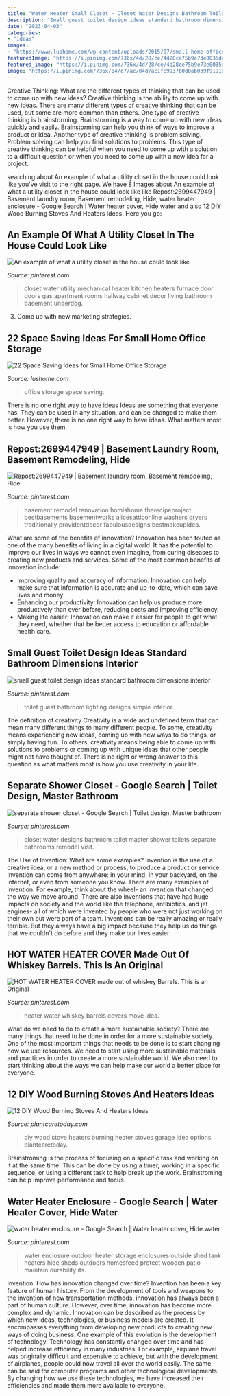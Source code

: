 ```yaml
---
title: "Water Heater Small Closet ~ Closet Water Designs Bathroom Toilet Master Shower Toilets Separate Bathrooms Remodel Visit"
description: "Small guest toilet design ideas standard bathroom dimensions interior"
date: "2023-04-03"
categories:
- "ideas"
images:
- "https://www.lushome.com/wp-content/uploads/2015/07/small-home-office-storage-ideas-21.jpg"
featuredImage: "https://i.pinimg.com/736x/4d/28/ce/4d28ce75b9e73e0035da6a1d639d711c--family-bathroom-master-bathrooms.jpg"
featured_image: "https://i.pinimg.com/736x/4d/28/ce/4d28ce75b9e73e0035da6a1d639d711c--family-bathroom-master-bathrooms.jpg"
image: "https://i.pinimg.com/736x/04/d7/ac/04d7ac1f89937b0d0ab0b9f9191d6830.jpg"
---
```



Creative Thinking: What are the different types of thinking that can be used to come up with new ideas?
Creative thinking is the ability to come up with new ideas. There are many different types of creative thinking that can be used, but some are more common than others. One type of creative thinking is brainstorming. Brainstorming is a way to come up with new ideas quickly and easily. Brainstorming can help you think of ways to improve a product or idea. Another type of creative thinking is problem solving. Problem solving can help you find solutions to problems. This type of creative thinking can be helpful when you need to come up with a solution to a difficult question or when you need to come up with a new idea for a project.

	

		
searching about An example of what a utility closet in the house could look like you've visit to the right page. We have 8 Images about An example of what a utility closet in the house could look like like Repost:2699447949 | Basement laundry room, Basement remodeling, Hide, water heater enclosure - Google Search | Water heater cover, Hide water and also 12 DIY Wood Burning Stoves And Heaters Ideas. Here you go:
		
    
## An Example Of What A Utility Closet In The House Could Look Like

<img loading=lazy src="https://i.pinimg.com/736x/45/fd/3c/45fd3c6a96344a42b5ac6a0db6d581d5--utility-closet-water-heaters.jpg" onerror="this.onerror=null;this.src='https://tse4.mm.bing.net/th?id=OIP.hD7t0A2Sqfgn6fZSATAtEAAAAA&amp;pid=15.1';" alt="An example of what a utility closet in the house could look like">

_Source: pinterest.com_

>closet water utility mechanical heater kitchen heaters furnace door doors gas apartment rooms hallway cabinet decor living bathroom basement underdog. 

	

3. Come up with new marketing strategies.

    
## 22 Space Saving Ideas For Small Home Office Storage

<img loading=lazy src="https://www.lushome.com/wp-content/uploads/2015/07/small-home-office-storage-ideas-21.jpg" onerror="this.onerror=null;this.src='https://tse2.mm.bing.net/th?id=OIP.RNx2bbd6LDZvsgSInYrskAHaJ3&amp;pid=15.1';" alt="22 Space Saving Ideas for Small Home Office Storage">

_Source: lushome.com_

>office storage space saving. 

	

There is no one right way to have ideas
Ideas are something that everyone has. They can be used in any situation, and can be changed to make them better. However, there is no one right way to have ideas. What matters most is how you use them.

    
## Repost:2699447949 | Basement Laundry Room, Basement Remodeling, Hide

<img loading=lazy src="https://i.pinimg.com/736x/04/d7/ac/04d7ac1f89937b0d0ab0b9f9191d6830.jpg" onerror="this.onerror=null;this.src='https://tse2.mm.bing.net/th?id=OIP.-qDmSCJTRgHunqLjsMR-aQHaJ3&amp;pid=15.1';" alt="Repost:2699447949 | Basement laundry room, Basement remodeling, Hide">

_Source: pinterest.com_

>basement remodel renovation homishome therecipeproject bestbasements basementworks alicesatticonline washers dryers traditionally providentdecor fabulousdesigns bestmakeupidea. 

	

What are some of the benefits of innovation?
Innovation has been touted as one of the many benefits of living in a digital world. It has the potential to improve our lives in ways we cannot even imagine, from curing diseases to creating new products and services. Some of the most common benefits of innovation include: 
- Improving quality and accuracy of information: Innovation can help make sure that information is accurate and up-to-date, which can save lives and money. 
- Enhancing our productivity: Innovation can help us produce more productively than ever before, reducing costs and improving efficiency. 
- Making life easier: Innovation can make it easier for people to get what they need, whether that be better access to education or affordable health care.

    
## Small Guest Toilet Design Ideas Standard Bathroom Dimensions Interior

<img loading=lazy src="https://i.pinimg.com/736x/b9/cd/9e/b9cd9ee930850a514982bc3d3ccd1b8c.jpg" onerror="this.onerror=null;this.src='https://tse2.mm.bing.net/th?id=OIP.i9q-7TZXGoCeUPUWB6nrAAHaLH&amp;pid=15.1';" alt="small guest toilet design ideas standard bathroom dimensions interior">

_Source: pinterest.com_

>toilet guest bathroom lighting designs simple interior. 

	

The definition of creativity
Creativity is a wide and undefined term that can mean many different things to many different people. To some, creativity means experiencing new ideas, coming up with new ways to do things, or simply having fun. To others, creativity means being able to come up with solutions to problems or coming up with unique ideas that other people might not have thought of. There is no right or wrong answer to this question as what matters most is how you use creativity in your life.

    
## Separate Shower Closet - Google Search | Toilet Design, Master Bathroom

<img loading=lazy src="https://i.pinimg.com/736x/4d/28/ce/4d28ce75b9e73e0035da6a1d639d711c--family-bathroom-master-bathrooms.jpg" onerror="this.onerror=null;this.src='https://tse3.mm.bing.net/th?id=OIP.kA83tocrkgdzNog4wJd1GwHaLH&amp;pid=15.1';" alt="separate shower closet - Google Search | Toilet design, Master bathroom">

_Source: pinterest.com_

>closet water designs bathroom toilet master shower toilets separate bathrooms remodel visit. 

	

The Use of Invention: What are some examples?
Invention is the use of a creative idea, or a new method or process, to produce a product or service. Invention can come from anywhere: in your mind, in your backyard, on the internet, or even from someone you know. 
There are many examples of invention. For example, think about the wheel- an invention that changed the way we move around. There are also inventions that have had huge impacts on society and the world like the telephone, antibiotics, and jet engines- all of which were invented by people who were not just working on their own but were part of a team. 
Inventions can be really amazing or really terrible. But they always have a big impact because they help us do things that we couldn't do before and they make our lives easier.

    
## HOT WATER HEATER COVER Made Out Of Whiskey Barrels. This Is An Original

<img loading=lazy src="https://i.pinimg.com/736x/cf/a1/9a/cfa19a2022bd1d4dc5363cae9bace4e2--heater-covers-whiskey-barrels.jpg" onerror="this.onerror=null;this.src='https://tse3.mm.bing.net/th?id=OIP.5TbTdxllKjv0CjEXnPQ2DwHaJ3&amp;pid=15.1';" alt="HOT WATER HEATER COVER made out of whiskey Barrels. This is an Original">

_Source: pinterest.com_

>heater water whiskey barrels covers move idea. 

	

What do we need to do to create a more sustainable society?
There are many things that need to be done in order for a more sustainable society. One of the most important things that needs to be done is to start changing how we use resources. We need to start using more sustainable materials and practices in order to create a more sustainable world. We also need to start thinking about the ways we can help make our world a better place for everyone.

    
## 12 DIY Wood Burning Stoves And Heaters Ideas

<img loading=lazy src="https://plantcaretoday.com/wp-content/uploads/12-diy-stove-heaters-103114.jpg" onerror="this.onerror=null;this.src='https://tse3.mm.bing.net/th?id=OIP.bBqDIgNJ04MAk5iPGVr8KwHaD4&amp;pid=15.1';" alt="12 DIY Wood Burning Stoves And Heaters Ideas">

_Source: plantcaretoday.com_

>diy wood stove heaters burning heater stoves garage idea options plantcaretoday. 

	

Brainstroming is the process of focusing on a specific task and working on it at the same time. This can be done by using a timer, working in a specific sequence, or using a different task to help break up the work. Brainstroming can help improve performance and focus.

    
## Water Heater Enclosure - Google Search | Water Heater Cover, Hide Water

<img loading=lazy src="https://i.pinimg.com/736x/12/98/4b/12984bdac2ed086af5a8c9e12ed1a78f--outdoor-storage-water-heaters.jpg" onerror="this.onerror=null;this.src='https://tse4.mm.bing.net/th?id=OIP.w5i3ZfVrL4KnRa5L0uLkPgHaJ3&amp;pid=15.1';" alt="water heater enclosure - Google Search | Water heater cover, Hide water">

_Source: pinterest.com_

>water enclosure outdoor heater storage enclosures outside shed tank heaters hide sheds outdoors homesfeed protect wooden patio maintain durability its. 

	

Invention: How has innovation changed over time?
Invention has been a key feature of human history. From the development of tools and weapons to the invention of new transportation methods, innovation has always been a part of human culture. However, over time, innovation has become more complex and dynamic. Innovation can be described as the process by which new ideas, technologies, or business models are created. It encompasses everything from developing new products to creating new ways of doing business.
One example of this evolution is the development of technology. Technology has constantly changed over time and has helped increase efficiency in many industries. For example, airplane travel was originally difficult and expensive to achieve, but with the development of airplanes, people could now travel all over the world easily. The same can be said for computer programs and other technological developments. By changing how we use these technologies, we have increased their efficiencies and made them more available to everyone.

